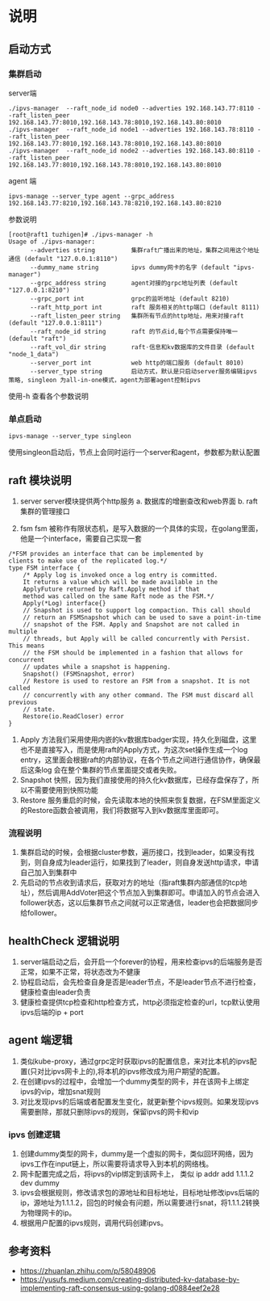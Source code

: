 # 说明
## 启动方式
### 集群启动
server端
```
./ipvs-manager  --raft_node_id node0 --adverties 192.168.143.77:8110 --raft_listen_peer 192.168.143.77:8010,192.168.143.78:8010,192.168.143.80:8010
./ipvs-manager  --raft_node_id node1 --adverties 192.168.143.78:8110 --raft_listen_peer 192.168.143.77:8010,192.168.143.78:8010,192.168.143.80:8010
./ipvs-manager  --raft_node_id node2 --adverties 192.168.143.80:8110 --raft_listen_peer 192.168.143.77:8010,192.168.143.78:8010,192.168.143.80:8010
```
agent 端
```
ipvs-manage --server_type agent --grpc_address 192.168.143.77:8210,192.168.143.78:8210,192.168.143.80:8210
```
参数说明
```
[root@raft1 tuzhigen]# ./ipvs-manager -h
Usage of ./ipvs-manager:
      --adverties string          集群raft广播出来的地址，集群之间用这个地址通信 (default "127.0.0.1:8110")
      --dummy_name string         ipvs dummy网卡的名字 (default "ipvs-manager")
      --grpc_address string       agent对接的grpc地址列表 (default "127.0.0.1:8210")
      --grpc_port int             grpc的监听地址 (default 8210)
      --raft_http_port int        raft 服务相关的http端口 (default 8111)
      --raft_listen_peer string   集群所有节点的http地址，用来对接raft (default "127.0.0.1:8111")
      --raft_node_id string       raft 的节点id,每个节点需要保持唯一 (default "raft")
      --raft_vol_dir string       raft⋅信息和kv数据库的文件目录 (default "node_1_data")
      --server_port int           web http的端口服务 (default 8010)
      --server_type string        启动方式，默认是只启动server服务编辑ipvs策略, singleon 为all-in-one模式，agent为部署agent控制ipvs
```
使用-h 查看各个参数说明

### 单点启动
```
ipvs-manage --server_type singleon
```
使用singleon启动后，节点上会同时运行一个server和agent，参数都为默认配置

## raft 模块说明
1. server
server模块提供两个http服务
a. 数据库的增删查改和web界面
b. raft集群的管理接口

2. fsm
fsm 被称作有限状态机，是写入数据的一个具体的实现，在golang里面，他是一个interface，需要自己实现一套
```
/*FSM provides an interface that can be implemented by
clients to make use of the replicated log.*/
type FSM interface {
    /* Apply log is invoked once a log entry is committed.
    It returns a value which will be made available in the
    ApplyFuture returned by Raft.Apply method if that
    method was called on the same Raft node as the FSM.*/
    Apply(*Log) interface{}
    // Snapshot is used to support log compaction. This call should
    // return an FSMSnapshot which can be used to save a point-in-time
    // snapshot of the FSM. Apply and Snapshot are not called in multiple
    // threads, but Apply will be called concurrently with Persist. This means
    // the FSM should be implemented in a fashion that allows for concurrent
    // updates while a snapshot is happening.
    Snapshot() (FSMSnapshot, error)
    // Restore is used to restore an FSM from a snapshot. It is not called
    // concurrently with any other command. The FSM must discard all previous
    // state.
    Restore(io.ReadCloser) error
}
```
1. Apply 方法我们采用使用内嵌的kv数据库badger实现，持久化到磁盘，这里也不是直接写入，而是使用raft的Apply方式，为这次set操作生成一个log entry，这里面会根据raft的内部协议，在各个节点之间进行通信协作，确保最后这条log 会在整个集群的节点里面提交或者失败。
2. Snapshot 快照，因为我们直接使用的持久化kv数据库，已经存盘保存了，所以不需要使用到快照功能
3. Restore 服务重启的时候，会先读取本地的快照来恢复数据，在FSM里面定义的Restore函数会被调用，我们将数据写入到kv数据库里面即可。

### 流程说明
1. 集群启动的时候，会根据cluster参数，遍历接口，找到leader，如果没有找到，则自身成为leader运行，如果找到了leader，则自身发送http请求，申请自己加入到集群中
2. 先启动的节点收到请求后，获取对方的地址（指raft集群内部通信的tcp地址），然后调用AddVoter把这个节点加入到集群即可。申请加入的节点会进入follower状态，这以后集群节点之间就可以正常通信，leader也会把数据同步给follower。

## healthCheck 逻辑说明
1. server端启动之后，会开启一个forever的协程，用来检查ipvs的后端服务是否正常，如果不正常，将状态改为不健康
2. 协程启动后，会先检查自身是否是leader节点，不是leader节点不进行检查，健康检查由leader负责
3. 健康检查提供tcp检查和http检查方式，http必须指定检查的url，tcp默认使用ipvs后端的ip + port

## agent 端逻辑
1. 类似kube-proxy，通过grpc定时获取ipvs的配置信息，来对比本机的ipvs配置(只对比ipvs网卡上的),将本机的ipvs修改成为用户期望的配置。
2. 在创建ipvs的过程中，会增加一个dummy类型的网卡，并在该网卡上绑定ipvs的vip，增加snat规则
3. 对比发现ipvs的后端或者配置发生变化，就更新整个ipvs规则。如果发现ipvs需要删除，那就只删除ipvs的规则，保留ipvs的网卡和vip
### ipvs 创建逻辑
1. 创建dummy类型的网卡，dummy是一个虚拟的网卡，类似回环网络，因为ipvs工作在input链上，所以需要将请求导入到本机的网络栈。
2. 网卡配置完成之后，将ipvs的vip绑定到该网卡上， 类似 ip addr add 1.1.1.2 dev dummy
3. ipvs会根据规则，修改请求包的源地址和目标地址，目标地址修改ipvs后端的ip，源地址为1.1.1.2，回包的时候会有问题，所以需要进行snat，将1.1.1.2转换为物理网卡的ip。
4. 根据用户配置的ipvs规则，调用代码创建ipvs。

## 参考资料
* https://zhuanlan.zhihu.com/p/58048906
* https://yusufs.medium.com/creating-distributed-kv-database-by-implementing-raft-consensus-using-golang-d0884eef2e28
